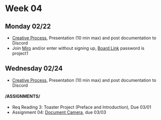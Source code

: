 # Week 04
## Monday 02/22

* [Creative Process](Project1_creative_process.md), Presentation (10 min max) and post documentation to Discord
* Join [Miro](https://miro.com/welcome/f9gxky2nfwWqAQsCsddOvF7JtSjKbgY2ZMFG5pgpprmwSV9VsNeUc75HMhta96Z9) and/or enter without signing up, [Board Link](https://miro.com/app/board/o9J_lTzXvsM=/) password is project1

## Wednesday 02/24

* [Creative Process](Project1_creative_process.md), Presentation (10 min max) and post documentation to Discord


#### /ASSIGNMENTS/
 
 
* Req Reading 3: Toaster Project (Preface and Introduction), Due 03/01
* Assignment 04: [Document Camera](4_document_camera.md), due 03/03

